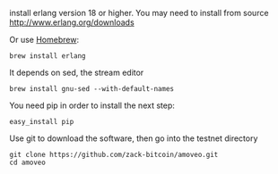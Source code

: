 install erlang version 18 or higher.
You may need to install from source http://www.erlang.org/downloads

Or use [Homebrew](https://brew.sh):
```
brew install erlang
```

It depends on sed, the stream editor
```
brew install gnu-sed --with-default-names
```

You need pip in order to install the next step:
```
easy_install pip
```

Use git to download the software, then go into the testnet directory
```
git clone https://github.com/zack-bitcoin/amoveo.git
cd amoveo
```
